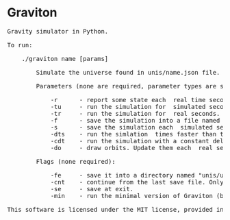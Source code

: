 Graviton
========

<pre>
Gravity simulator in Python.

To run:

    ./graviton name [params]

        Simulate the universe found in unis/name.json file.

        Parameters (none are required, parameter types are specified in angle brackets, all of these override settings.ini):

            -r      - report some state each <float> real time seconds seconds.
            -tu     - run the simulation for <float> simulated seconds.
            -tr     - run the simulation for <float> real seconds.
            -f      - save the simulation into a file named "unis/<string>.json" - recommended so the original doesn't get overwritten'!
            -s      - save the simulation each <float> simulated seconds (best used with "-f alternative_name").
            -dts    - run the simlation <float> times faster than the real universe (-dts 2 makes the planets travel two times faster, for example).
            -cdt    - run the simulation with a constant delta-time of <float> (in seconds, overrides -dts).
            -do     - draw orbits. Update them each <float> real seconds and keep them in memory for <float> real seconds.

        Flags (none required):

            -fe     - save it into a directory named "unis/uni_name/[at date].json" - recommended, overwrites -f.
            -cnt    - continue from the last save file. Only use if -fe has been used previously with the uni, otherwise just load the uni again from the original file and it will continue.
            -se     - save at exit.
            -min    - run the minimal version of Graviton (best used in conjunction with -cdt <float> for accurate measurements).

This software is licensed under the MIT license, provided in the doc/LICENSE.txt file.
</pre>
